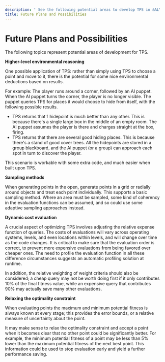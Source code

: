 ```yaml
---
description: ' See the following potential areas to develop TPS in &ALYlong;. '
title: Future Plans and Possibilities
---
```

# Future Plans and Possibilities<a name="ai-tactical-point-future"></a>

The following topics represent potential areas of development for TPS\.

**Higher\-level environmental reasoning**

One possible application of TPS: rather than simply using TPS to choose a point and move to it, there is the potential for some nice environmental deductions based on results\. 

For example: The player runs around a corner, followed by an AI puppet\. When the AI puppet turns the corner, the player is no longer visible\. The puppet queries TPS for places it would choose to hide from itself, with the following possible results\.
+ TPS returns that 1 hidepoint is much better than any other\. This is because there's a single large box in the middle of an empty room\. The AI puppet assumes the player is there and charges straight at the box, firing\.
+ TPS returns that there are several good hiding places\. This is because there's a stand of good cover trees\. All the hidepoints are stored in a group blackboard, and the AI puppet \(or a group\) can approach each spot in turn to discover the player\.

This scenario is workable with some extra code, and much easier when built upon TPS\.

**Sampling methods**

When generating points in the open, generate points in a grid or radially around objects and treat each point individually\. This supports a basic sampling method\. Where an area must be sampled, some kind of coherency in the evaluation functions can be assumed, and so could use some adaptive sampling approaches instead\.

**Dynamic cost evaluation**

A crucial aspect of optimizing TPS involves adjusting the relative expense function of queries\. The costs of evaluations will vary across operating systems, levels, and even locations within levels, and will change over time as the code changes\. It is critical to make sure that the evaluation order is correct, to prevent more expensive evaluations from being favored over cheaper ones\. The need to profile the evaluation function in all these difference circumstances suggests an automatic profiling solution at runtime\. 

In addition, the relative weighting of weight criteria should also be considered; a cheap query may not be worth doing first if it only contributes 10% of the final fitness value, while an expensive query that contributes 90% may actually save many other evaluations\.

**Relaxing the optimality constraint**

When evaluating points the maximum and minimum potential fitness is always known at every stage; this provides the error bounds, or a relative measure of uncertainty about the point\.

It may make sense to relax the optimality constraint and accept a point when it becomes clear that no other point could be significantly better\. For example, the minimum potential fitness of a point may be less than 5% lower than the maximum potential fitness of the next best point\. This information could be used to stop evaluation early and yield a further performance saving\.